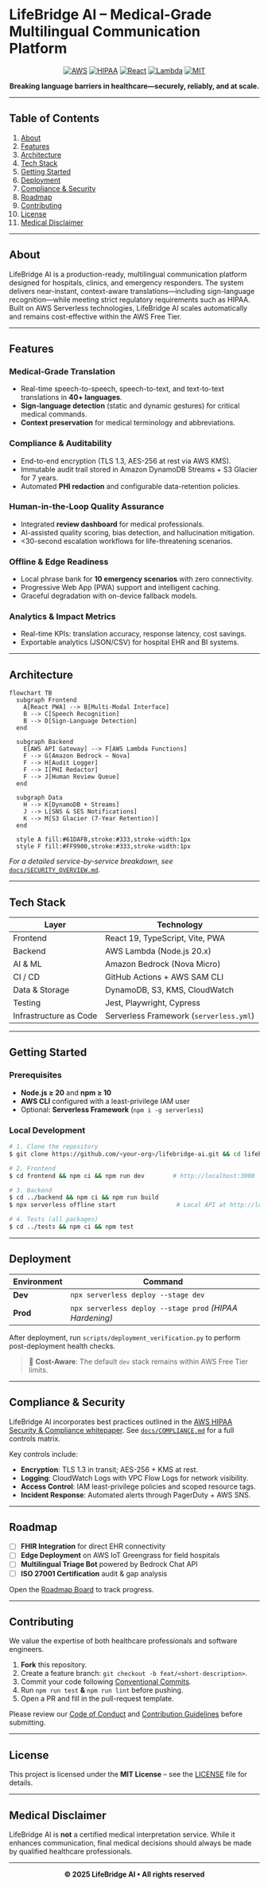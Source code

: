# LifeBridge AI – Medical-Grade Multilingual Communication Platform

<div align="center">
  
  <!-- Badges -->
  <a href="https://aws.amazon.com/"><img src="https://img.shields.io/badge/Powered%20By-AWS%20Cloud-FF9900?style=for-the-badge&logo=amazonaws&logoColor=white" alt="AWS" /></a>
  <a href="docs/COMPLIANCE.md"><img src="https://img.shields.io/badge/HIPAA-Compliant-red?style=for-the-badge&logo=healthgraph" alt="HIPAA" /></a>
  <a href="https://react.dev"><img src="https://img.shields.io/badge/Frontend-React_&_TypeScript-61DAFB?style=for-the-badge&logo=react" alt="React" /></a>
  <a href="backend/serverless.yml"><img src="https://img.shields.io/badge/Backend-AWS_Lambda-FF9900?style=for-the-badge&logo=awslambda" alt="Lambda" /></a>
  <a href="LICENSE"><img src="https://img.shields.io/badge/License-MIT-green?style=for-the-badge" alt="MIT" /></a>

  <p><strong>Breaking language barriers in healthcare—securely, reliably, and at scale.</strong></p>
</div>

---

## Table of Contents
1. [About](#about)
2. [Features](#features)
3. [Architecture](#architecture)
4. [Tech Stack](#tech-stack)
5. [Getting Started](#getting-started)
6. [Deployment](#deployment)
7. [Compliance & Security](#compliance--security)
8. [Roadmap](#roadmap)
9. [Contributing](#contributing)
10. [License](#license)
11. [Medical Disclaimer](#medical-disclaimer)

---

## About
LifeBridge AI is a production-ready, multilingual communication platform designed for hospitals, clinics, and emergency responders. The system delivers near-instant, context-aware translations—including sign-language recognition—while meeting strict regulatory requirements such as HIPAA. Built on AWS Serverless technologies, LifeBridge AI scales automatically and remains cost-effective within the AWS Free Tier.

---

## Features
### Medical-Grade Translation
* Real-time speech-to-speech, speech-to-text, and text-to-text translations in **40+ languages**.
* **Sign-language detection** (static and dynamic gestures) for critical medical commands.
* **Context preservation** for medical terminology and abbreviations.

### Compliance & Auditability
* End-to-end encryption (TLS 1.3, AES-256 at rest via AWS KMS).
* Immutable audit trail stored in Amazon DynamoDB Streams + S3 Glacier for 7 years.
* Automated **PHI redaction** and configurable data-retention policies.

### Human-in-the-Loop Quality Assurance
* Integrated **review dashboard** for medical professionals.
* AI-assisted quality scoring, bias detection, and hallucination mitigation.
* <30-second escalation workflows for life-threatening scenarios.

### Offline & Edge Readiness
* Local phrase bank for **10 emergency scenarios** with zero connectivity.
* Progressive Web App (PWA) support and intelligent caching.
* Graceful degradation with on-device fallback models.

### Analytics & Impact Metrics
* Real-time KPIs: translation accuracy, response latency, cost savings.
* Exportable analytics (JSON/CSV) for hospital EHR and BI systems.

---

## Architecture
```mermaid
flowchart TB
  subgraph Frontend
    A[React PWA] --> B[Multi-Modal Interface]
    B --> C[Speech Recognition]
    B --> D[Sign-Language Detection]
  end

  subgraph Backend
    E[AWS API Gateway] --> F[AWS Lambda Functions]
    F --> G[Amazon Bedrock – Nova]
    F --> H[Audit Logger]
    F --> I[PHI Redactor]
    F --> J[Human Review Queue]
  end

  subgraph Data
    H --> K[DynamoDB + Streams]
    J --> L[SNS & SES Notifications]
    K --> M[S3 Glacier (7-Year Retention)]
  end

  style A fill:#61DAFB,stroke:#333,stroke-width:1px
  style F fill:#FF9900,stroke:#333,stroke-width:1px
```
*For a detailed service-by-service breakdown, see* [`docs/SECURITY_OVERVIEW.md`](docs/SECURITY_OVERVIEW.md).

---

## Tech Stack
| Layer                | Technology                          |
|----------------------|--------------------------------------|
| Frontend             | React 19, TypeScript, Vite, PWA      |
| Backend              | AWS Lambda (Node.js 20.x)            |
| AI & ML              | Amazon Bedrock (Nova Micro)          |
| CI / CD              | GitHub Actions + AWS SAM CLI          |
| Data & Storage       | DynamoDB, S3, KMS, CloudWatch        |
| Testing              | Jest, Playwright, Cypress            |
| Infrastructure as Code | Serverless Framework (`serverless.yml`) |

---

## Getting Started
### Prerequisites
* **Node.js ≥ 20** and **npm ≥ 10**
* **AWS CLI** configured with a least-privilege IAM user
* Optional: **Serverless Framework** (`npm i -g serverless`)

### Local Development
```bash
# 1. Clone the repository
$ git clone https://github.com/<your-org>/lifebridge-ai.git && cd lifebridge-ai

# 2. Frontend
$ cd frontend && npm ci && npm run dev        # http://localhost:3000

# 3. Backend
$ cd ../backend && npm ci && npm run build
$ npx serverless offline start                 # Local API at http://localhost:4000

# 4. Tests (all packages)
$ cd ../tests && npm ci && npm test
```

---

## Deployment
| Environment | Command                                                   |
|-------------|-----------------------------------------------------------|
| **Dev**     | `npx serverless deploy --stage dev`                       |
| **Prod**    | `npx serverless deploy --stage prod` *(HIPAA Hardening)*  |

After deployment, run `scripts/deployment_verification.py` to perform post-deployment health checks.

> 💸 **Cost-Aware**: The default `dev` stack remains within AWS Free Tier limits.

---

## Compliance & Security
LifeBridge AI incorporates best practices outlined in the [AWS HIPAA Security & Compliance whitepaper](https://d1.awsstatic.com/whitepapers/compliance/AWS_HIPAA_Compliance_Whitepaper.pdf). See [`docs/COMPLIANCE.md`](docs/COMPLIANCE.md) for a full controls matrix.

Key controls include:
* **Encryption**: TLS 1.3 in transit; AES-256 + KMS at rest.
* **Logging**: CloudWatch Logs with VPC Flow Logs for network visibility.
* **Access Control**: IAM least-privilege policies and scoped resource tags.
* **Incident Response**: Automated alerts through PagerDuty + AWS SNS.

---

## Roadmap
- [ ] **FHIR Integration** for direct EHR connectivity
- [ ] **Edge Deployment** on AWS IoT Greengrass for field hospitals
- [ ] **Multilingual Triage Bot** powered by Bedrock Chat API
- [ ] **ISO 27001 Certification** audit & gap analysis

Open the [Roadmap Board](https://github.com/<your-org>/lifebridge-ai/projects/1) to track progress.

---

## Contributing
We value the expertise of both healthcare professionals and software engineers.

1. **Fork** this repository.
2. Create a feature branch: `git checkout -b feat/<short-description>`.
3. Commit your code following [Conventional Commits](https://www.conventionalcommits.org/).
4. Run `npm run test` **&** `npm run lint` before pushing.
5. Open a PR and fill in the pull-request template.

Please review our [Code of Conduct](CODE_OF_CONDUCT.md) and [Contribution Guidelines](CONTRIBUTING.md) before submitting.

---

## License
This project is licensed under the **MIT License** – see the [LICENSE](LICENSE) file for details.

---

## Medical Disclaimer
LifeBridge AI is **not** a certified medical interpretation service. While it enhances communication, final medical decisions should always be made by qualified healthcare professionals.

---

<div align="center">
  <strong>© 2025 LifeBridge AI • All rights reserved</strong>
</div> 